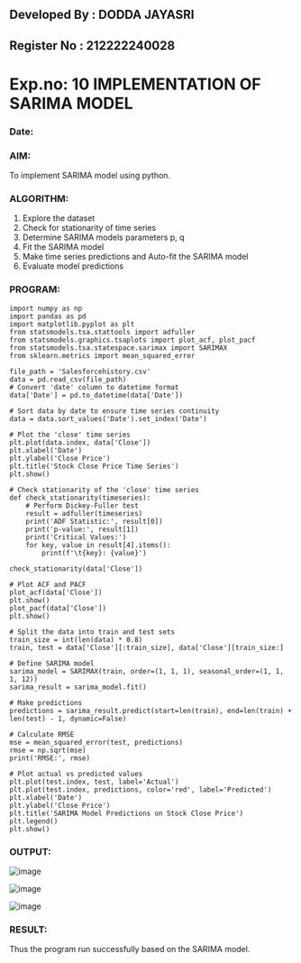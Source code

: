 ## Developed By : DODDA JAYASRI
## Register No : 212222240028
# Exp.no: 10   IMPLEMENTATION OF SARIMA MODEL
### Date: 

### AIM:
To implement SARIMA model using python.
### ALGORITHM:
1. Explore the dataset
2. Check for stationarity of time series
3. Determine SARIMA models parameters p, q
4. Fit the SARIMA model
5. Make time series predictions and Auto-fit the SARIMA model
6. Evaluate model predictions
### PROGRAM:

```
import numpy as np
import pandas as pd
import matplotlib.pyplot as plt
from statsmodels.tsa.stattools import adfuller
from statsmodels.graphics.tsaplots import plot_acf, plot_pacf
from statsmodels.tsa.statespace.sarimax import SARIMAX
from sklearn.metrics import mean_squared_error

file_path = 'Salesforcehistory.csv'
data = pd.read_csv(file_path)
# Convert 'date' column to datetime format
data['Date'] = pd.to_datetime(data['Date'])

# Sort data by date to ensure time series continuity
data = data.sort_values('Date').set_index('Date')

# Plot the 'close' time series
plt.plot(data.index, data['Close'])
plt.xlabel('Date')
plt.ylabel('Close Price')
plt.title('Stock Close Price Time Series')
plt.show()

# Check stationarity of the 'close' time series
def check_stationarity(timeseries):
    # Perform Dickey-Fuller test
    result = adfuller(timeseries)
    print('ADF Statistic:', result[0])
    print('p-value:', result[1])
    print('Critical Values:')
    for key, value in result[4].items():
        print(f'\t{key}: {value}')

check_stationarity(data['Close'])

# Plot ACF and PACF
plot_acf(data['Close'])
plt.show()
plot_pacf(data['Close'])
plt.show()

# Split the data into train and test sets
train_size = int(len(data) * 0.8)
train, test = data['Close'][:train_size], data['Close'][train_size:]

# Define SARIMA model
sarima_model = SARIMAX(train, order=(1, 1, 1), seasonal_order=(1, 1, 1, 12))
sarima_result = sarima_model.fit()

# Make predictions
predictions = sarima_result.predict(start=len(train), end=len(train) + len(test) - 1, dynamic=False)

# Calculate RMSE
mse = mean_squared_error(test, predictions)
rmse = np.sqrt(mse)
print('RMSE:', rmse)

# Plot actual vs predicted values
plt.plot(test.index, test, label='Actual')
plt.plot(test.index, predictions, color='red', label='Predicted')
plt.xlabel('Date')
plt.ylabel('Close Price')
plt.title('SARIMA Model Predictions on Stock Close Price')
plt.legend()
plt.show()
```


### OUTPUT:

![image](https://github.com/user-attachments/assets/52920093-d815-45dd-90b9-4410d5290de7)

![image](https://github.com/user-attachments/assets/0918327b-1d8a-47b4-9b4b-342efb05c3de)

![image](https://github.com/user-attachments/assets/4212284e-fe80-40b2-aedd-0b23c38f791a)


### RESULT:
Thus the program run successfully based on the SARIMA model.
